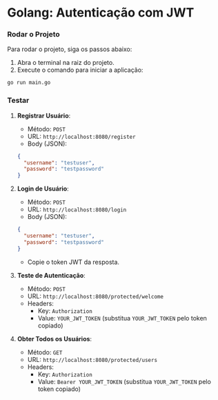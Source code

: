 # Golang: Autenticação com JWT
### Rodar o Projeto

Para rodar o projeto, siga os passos abaixo:

1. Abra o terminal na raiz do projeto.
2. Execute o comando para iniciar a aplicação:

```sh
go run main.go
```

### Testar

1. **Registrar Usuário**:
   - Método: `POST`
   - URL: `http://localhost:8080/register`
   - Body (JSON):
   ```json
   {
     "username": "testuser",
     "password": "testpassword"
   }
   ```

2. **Login de Usuário**:
   - Método: `POST`
   - URL: `http://localhost:8080/login`
   - Body (JSON):
   ```json
   {
     "username": "testuser",
     "password": "testpassword"
   }
   ```
   - Copie o token JWT da resposta.

3. **Teste de Autenticação**:
   - Método: `POST`
   - URL: `http://localhost:8080/protected/welcome`
   - Headers:
     - Key: `Authorization`
     - Value: `YOUR_JWT_TOKEN` (substitua `YOUR_JWT_TOKEN` pelo token copiado)


4. **Obter Todos os Usuários**:
   - Método: `GET`
   - URL: `http://localhost:8080/protected/users`
   - Headers:
     - Key: `Authorization`
     - Value: `Bearer YOUR_JWT_TOKEN` (substitua `YOUR_JWT_TOKEN` pelo token copiado)